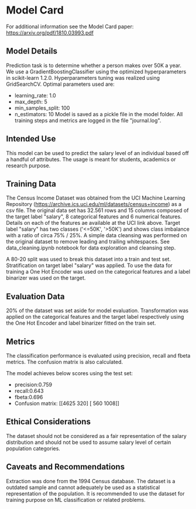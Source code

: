 # Model Card

For additional information see the Model Card paper: https://arxiv.org/pdf/1810.03993.pdf

## Model Details
Prediction task is to determine whether a person makes over 50K a year.
We use a GradientBoostingClassifier using the optimized hyperparameters in scikit-learn 1.2.0.
Hyperparameters tuning was realized using GridSearchCV.
Optimal parameters used are:
- learning_rate: 1.0
- max_depth: 5
- min_samples_split: 100
- n_estimators: 10
Model is saved as a pickle file in the model folder. All training steps and metrics are logged in the file "journal.log".

## Intended Use
This model can be used to predict the salary level of an individual based off a handful of attributes. The usage is meant for students, academics or research purpose.

## Training Data
The Census Income Dataset was obtained from the UCI Machine Learning Repository (https://archive.ics.uci.edu/ml/datasets/census+income) as a csv file.
The original data set has 32.561 rows and 15 columns composed of the target label "salary", 8 categorical features and 6 numerical features.
Details on each of the features ae available at the UCI link above.
Target label "salary" has two classes ('<=50K', '>50K') and shows class imbalance with a ratio of circa 75% / 25%.
A simple data cleansing was performed on the original dataset to remove leading and trailing whitespaces. See data_cleaning.ipynb notebook for data exploration and cleansing step.

A 80-20 split was used to break this dataset into a train and test set. Stratification on target label "salary" was applied.
To use the data for training a One Hot Encoder was used on the categorical features and a label binarizer was used on the target.

## Evaluation Data
20% of the dataset was set aside for model evaluation.
Transformation was applied on the categorical features and the target label respectively using the One Hot Encoder and label binarizer fitted on the train set.

## Metrics
The classification performance is evaluated using precision, recall and fbeta metrics.
The confusion matrix is also calculated.

The model achieves below scores using the test set:
- precision:0.759
- recall:0.643
- fbeta:0.696
- Confusion matrix:
[[4625  320]
 [ 560 1008]]

## Ethical Considerations
The dataset should not be considered as a fair representation of the salary distribution and should not be used to assume salary level of certain population categories.


## Caveats and Recommendations
Extraction was done from the 1994 Census database. The dataset is a outdated sample and cannot adequately be used as a statistical representation of the population. It is recommended to use the dataset for training purpose on ML classification or related problems. 
